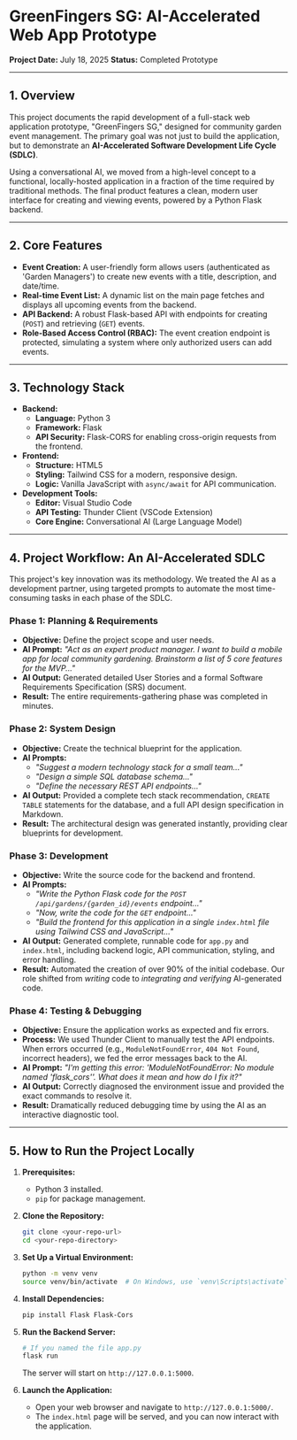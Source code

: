 # GreenFingers SG: AI-Accelerated Web App Prototype

**Project Date:** July 18, 2025
**Status:** Completed Prototype

---

## 1. Overview

This project documents the rapid development of a full-stack web application prototype, "GreenFingers SG," designed for community garden event management. The primary goal was not just to build the application, but to demonstrate an **AI-Accelerated Software Development Life Cycle (SDLC)**.

Using a conversational AI, we moved from a high-level concept to a functional, locally-hosted application in a fraction of the time required by traditional methods. The final product features a clean, modern user interface for creating and viewing events, powered by a Python Flask backend.


---

## 2. Core Features

-   **Event Creation:** A user-friendly form allows users (authenticated as 'Garden Managers') to create new events with a title, description, and date/time.
-   **Real-time Event List:** A dynamic list on the main page fetches and displays all upcoming events from the backend.
-   **API Backend:** A robust Flask-based API with endpoints for creating (`POST`) and retrieving (`GET`) events.
-   **Role-Based Access Control (RBAC):** The event creation endpoint is protected, simulating a system where only authorized users can add events.

---

## 3. Technology Stack

-   **Backend:**
    -   **Language:** Python 3
    -   **Framework:** Flask
    -   **API Security:** Flask-CORS for enabling cross-origin requests from the frontend.
-   **Frontend:**
    -   **Structure:** HTML5
    -   **Styling:** Tailwind CSS for a modern, responsive design.
    -   **Logic:** Vanilla JavaScript with `async/await` for API communication.
-   **Development Tools:**
    -   **Editor:** Visual Studio Code
    -   **API Testing:** Thunder Client (VSCode Extension)
    -   **Core Engine:** Conversational AI (Large Language Model)

---

## 4. Project Workflow: An AI-Accelerated SDLC

This project's key innovation was its methodology. We treated the AI as a development partner, using targeted prompts to automate the most time-consuming tasks in each phase of the SDLC.

### Phase 1: Planning & Requirements

-   **Objective:** Define the project scope and user needs.
-   **AI Prompt:** *"Act as an expert product manager. I want to build a mobile app for local community gardening. Brainstorm a list of 5 core features for the MVP..."*
-   **AI Output:** Generated detailed User Stories and a formal Software Requirements Specification (SRS) document.
-   **Result:** The entire requirements-gathering phase was completed in minutes.

### Phase 2: System Design

-   **Objective:** Create the technical blueprint for the application.
-   **AI Prompts:**
    -   *"Suggest a modern technology stack for a small team..."*
    -   *"Design a simple SQL database schema..."*
    -   *"Define the necessary REST API endpoints..."*
-   **AI Output:** Provided a complete tech stack recommendation, `CREATE TABLE` statements for the database, and a full API design specification in Markdown.
-   **Result:** The architectural design was generated instantly, providing clear blueprints for development.

### Phase 3: Development

-   **Objective:** Write the source code for the backend and frontend.
-   **AI Prompts:**
    -   *"Write the Python Flask code for the `POST /api/gardens/{garden_id}/events` endpoint..."*
    -   *"Now, write the code for the `GET` endpoint..."*
    -   *"Build the frontend for this application in a single `index.html` file using Tailwind CSS and JavaScript..."*
-   **AI Output:** Generated complete, runnable code for `app.py` and `index.html`, including backend logic, API communication, styling, and error handling.
-   **Result:** Automated the creation of over 90% of the initial codebase. Our role shifted from *writing* code to *integrating and verifying* AI-generated code.

### Phase 4: Testing & Debugging

-   **Objective:** Ensure the application works as expected and fix errors.
-   **Process:** We used Thunder Client to manually test the API endpoints. When errors occurred (e.g., `ModuleNotFoundError`, `404 Not Found`, incorrect headers), we fed the error messages back to the AI.
-   **AI Prompt:** *"I'm getting this error: 'ModuleNotFoundError: No module named 'flask_cors''. What does it mean and how do I fix it?"*
-   **AI Output:** Correctly diagnosed the environment issue and provided the exact commands to resolve it.
-   **Result:** Dramatically reduced debugging time by using the AI as an interactive diagnostic tool.

---

## 5. How to Run the Project Locally

1.  **Prerequisites:**
    -   Python 3 installed.
    -   `pip` for package management.

2.  **Clone the Repository:**
    ```bash
    git clone <your-repo-url>
    cd <your-repo-directory>
    ```

3.  **Set Up a Virtual Environment:**
    ```bash
    python -m venv venv
    source venv/bin/activate  # On Windows, use `venv\Scripts\activate`
    ```

4.  **Install Dependencies:**
    ```bash
    pip install Flask Flask-Cors
    ```

5.  **Run the Backend Server:**
    ```bash
    # If you named the file app.py 
    flask run

    ```
    The server will start on `http://127.0.0.1:5000`.

6.  **Launch the Application:**
    -   Open your web browser and navigate to `http://127.0.0.1:5000/`.
    -   The `index.html` page will be served, and you can now interact with the application.

